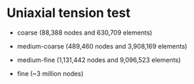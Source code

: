 # Uniaxial tension test

* coarse (88,388 nodes and 630,709 elements)

* medium-coarse (489,460 nodes and 3,908,169 elements)

* medium-fine (1,131,442 nodes and 9,096,523 elements)

* fine (~3 million nodes)
